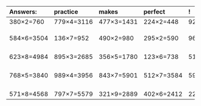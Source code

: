 | Answers: | practice | makes | perfect | ! |
| :--- | :--- | :--- | :--- | :--- |
| 380×2=760 | 779×4=3116 | 477×3=1431 | 224×2=448 | 922×2=1844 | 
|   |   |   |   |   | 
|   |   |   |   |   | 
|   |   |   |   |   | 
| 584×6=3504 | 136×7=952 | 490×2=980 | 295×2=590 | 962×3=2886 | 
|   |   |   |   |   | 
|   |   |   |   |   | 
|   |   |   |   |   | 
|   |   |   |   |   | 
| 623×8=4984 | 895×3=2685 | 356×5=1780 | 123×6=738 | 519×3=1557 | 
|   |   |   |   |   | 
|   |   |   |   |   | 
|   |   |   |   |   | 
|   |   |   |   |   | 
| 768×5=3840 | 989×4=3956 | 843×7=5901 | 512×7=3584 | 595×3=1785 | 
|   |   |   |   |   | 
|   |   |   |   |   | 
|   |   |   |   |   | 
|   |   |   |   |   | 
| 571×8=4568 | 797×7=5579 | 321×9=2889 | 402×6=2412 | 222×6=1332 | 
